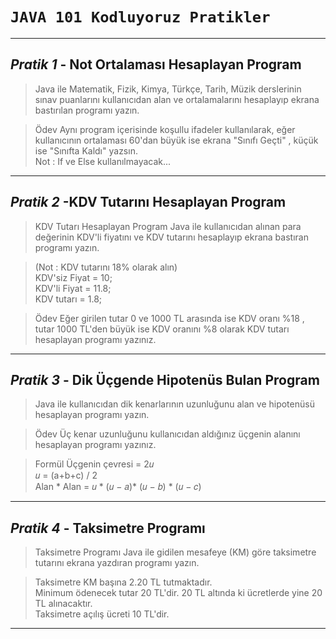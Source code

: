﻿# `JAVA 101 Kodluyoruz Pratikler`

---
## *Pratik 1* - Not Ortalaması Hesaplayan Program

>Java ile Matematik, Fizik, Kimya, Türkçe, Tarih, Müzik derslerinin sınav puanlarını kullanıcıdan alan ve ortalamalarını hesaplayıp ekrana bastırılan programı yazın.

>Ödev
Aynı program içerisinde koşullu ifadeler kullanılarak, eğer kullanıcının ortalaması 60'dan büyük ise ekrana "Sınıfı Geçti" , küçük ise "Sınıfta Kaldı" yazsın.  
Not : If ve Else kullanılmayacak...
---

## *Pratik 2* -KDV Tutarını Hesaplayan Program

>KDV Tutarı Hesaplayan Program
Java ile kullanıcıdan alınan para değerinin KDV'li fiyatını ve KDV tutarını hesaplayıp ekrana bastıran programı yazın.

>(Not : KDV tutarını 18% olarak alın)  
KDV'siz Fiyat = 10;  
KDV'li Fiyat = 11.8;  
KDV tutarı = 1.8;

>Ödev
Eğer girilen tutar 0 ve 1000 TL arasında ise KDV oranı %18 , tutar 1000 TL'den büyük ise KDV oranını %8 olarak KDV tutarı hesaplayan programı yazınız.
---

## *Pratik 3* - Dik Üçgende Hipotenüs Bulan Program
>Java ile kullanıcıdan dik kenarlarının uzunluğunu alan ve hipotenüsü hesaplayan programı yazın.

>Ödev
Üç kenar uzunluğunu kullanıcıdan aldığınız üçgenin alanını hesaplayan programı yazınız.

>Formül
Üçgenin çevresi = 2𝑢  
𝑢 = (a+b+c) / 2  
Alan * Alan = 𝑢 * (𝑢 − 𝑎)* (𝑢 − 𝑏) * (𝑢 − 𝑐)
 ---

## *Pratik 4* - Taksimetre Programı
>Taksimetre Programı
Java ile gidilen mesafeye (KM) göre taksimetre tutarını ekrana yazdıran programı yazın.

>Taksimetre KM başına 2.20 TL tutmaktadır.  
Minimum ödenecek tutar 20 TL'dir. 20 TL altında ki ücretlerde yine 20 TL alınacaktır.  
Taksimetre açılış ücreti 10 TL'dir.
---